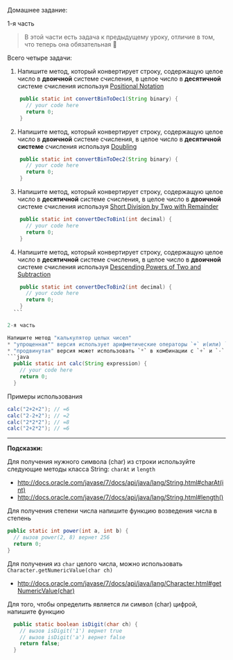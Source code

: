 Домашнее задание:

1-я часть

>В этой части есть задача к предыдущему уроку, отличие в том, что теперь она обязательная 👻

Всего четыре задачи:
  1. Напишите метод, который конвертирует строку, содержащую целое число в **двоичной** системе счисления, в целое число в **десятичной** системе счисления используя [Positional Notation](http://www.wikihow.com/Convert-from-Binary-to-Decimal#Using_Positional_Notation_sub)
  ```java
      public static int convertBinToDec1(String binary) {
        // your code here
        return 0;
      }
  ```
  2. Напишите метод, который конвертирует строку, содержащую целое число в **двоичной** системе счисления, в целое число в **десятичной системе** счисления используя [Doubling](http://www.wikihow.com/Convert-from-Binary-to-Decimal#Using_Doubling_sub)
  ```java
      public static int convertBinToDec2(String binary) {
        // your code here
        return 0;
      }
  ```
  3. Напишите метод, который конвертирует строку, содержащую целое число в **десятичной** системе счисления, в целое число в **двоичной** системе счисления используя [Short Division by Two with Remainder](http://www.wikihow.com/Convert-from-Decimal-to-Binary#Short_Division_by_Two_with_Remainder_sub)
  ```java
      public static int convertDecToBin1(int decimal) {
        // your code here
        return 0;
      }
  ```
  4. Напишите метод, который конвертирует строку, содержащую целое число в **десятичной** системе счисления, в целое число в **двоичной** системе счисления используя [Descending Powers of Two and Subtraction](http://www.wikihow.com/Convert-from-Decimal-to-Binary#Descending_Powers_of_Two_and_Subtraction_sub)
  ```java
      public static int convertDecToBin2(int decimal) {
        // your code here
        return 0;
      }
    ```

2-я часть

Напишите метод "калькулятор целых чисел"
  * "упрощенная"" версия использует арифметические операторы `+` и(или) `-`
  * "продвинутая" версия может использовать `*` в комбинации с `+` и `-`
```java
    public static int calc(String expression) {
      // your code here
      return 0;
    }
```
Примеры использования
```java
calc("2+2+2"); // =6
calc("2-2+2"); // =2
calc("2*2*2"); // =8
calc("2+2*2"); // =6
```
----
**Подсказки:**

Для получения нужного символа (char) из строки используйте следующие методы класса String: `charAt` и `length`
  * http://docs.oracle.com/javase/7/docs/api/java/lang/String.html#charAt(int)
  * http://docs.oracle.com/javase/7/docs/api/java/lang/String.html#length()

Для получения степени числа напишите функцию возведения числа в степень
  ```java
  public static int power(int a, int b) {
    // вызов power(2, 8) вернет 256
    return 0;
  }
  ```
Для получения из `char` целого числа, можно использовать `Character.getNumericValue(char ch)`
   * http://docs.oracle.com/javase/7/docs/api/java/lang/Character.html#getNumericValue(char)

Для того, чтобы определить является ли символ (char) цифрой, напишите функцию
```java
  public static boolean isDigit(char ch) {
    // вызов isDigit('1') вернет true
    // вызов isDigit('a') вернет false
    return false;
  }
```
